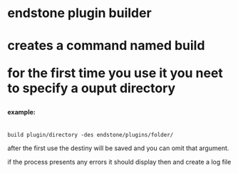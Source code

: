<h1>endstone plugin builder<h1>
<p>creates a command named build </p>
<p>for the first time you use it you neet to specify a ouput directory</p>

<h4>example:</h4>
<br>
<code>build plugin/directory -des endstone/plugins/folder/ </code>

<p>after the first use the destiny will be saved and you can omit that argument.</p>
<p>if the process presents any errors it should display then and create a log file </p>
